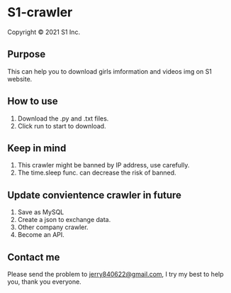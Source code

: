 # S1-crawler
Copyright © 2021 S1 Inc.

## Purpose
This can help you to download girls imformation and videos img on S1 website.

## How to use
1. Download the .py and .txt files.
2. Click run to start to download.

## Keep in mind
1. This crawler might be banned by IP address, use carefully.
2. The time.sleep func. can decrease the risk of banned.

## Update convientence crawler in future
1. Save as MySQL
2. Create a json to exchange data.
4. Other company crawler.
5. Become an API.

## Contact me
Please send the problem to jerry840622@gmail.com, I try my best to help you, thank you everyone.
